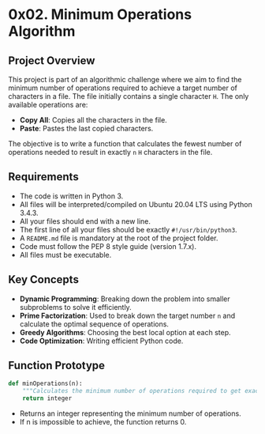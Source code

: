# 0x02. Minimum Operations Algorithm

## Project Overview
This project is part of an algorithmic challenge where we aim to find the minimum number of operations required to achieve a target number of characters in a file. The file initially contains a single character `H`. The only available operations are:

- **Copy All**: Copies all the characters in the file.
- **Paste**: Pastes the last copied characters.

The objective is to write a function that calculates the fewest number of operations needed to result in exactly `n` `H` characters in the file.

## Requirements
- The code is written in Python 3.
- All files will be interpreted/compiled on Ubuntu 20.04 LTS using Python 3.4.3.
- All your files should end with a new line.
- The first line of all your files should be exactly `#!/usr/bin/python3`.
- A `README.md` file is mandatory at the root of the project folder.
- Code must follow the PEP 8 style guide (version 1.7.x).
- All files must be executable.

## Key Concepts
- **Dynamic Programming**: Breaking down the problem into smaller subproblems to solve it efficiently.
- **Prime Factorization**: Used to break down the target number `n` and calculate the optimal sequence of operations.
- **Greedy Algorithms**: Choosing the best local option at each step.
- **Code Optimization**: Writing efficient Python code.

## Function Prototype
```python
def minOperations(n):
    """Calculates the minimum number of operations required to get exactly n H characters."""
    return integer
```

- Returns an integer representing the minimum number of operations.
- If n is impossible to achieve, the function returns 0.

